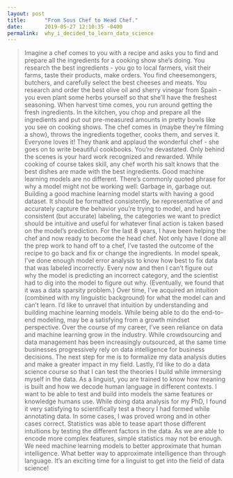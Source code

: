 ```yaml
---
layout: post
title:      "From Sous Chef to Head Chef."
date:       2019-05-27 12:10:35 -0400
permalink:  why_i_decided_to_learn_data_science
---
```


> Imagine a chef comes to you with a recipe and asks you to find and prepare all the ingredients for a cooking show she’s doing. You research the best ingredients - you go to local farmers, visit their farms, taste their products, make orders. You find cheesemongers, butchers, and carefully select the best cheeses and meats. You research and order the best olive oil and sherry vinegar from Spain - you even plant some herbs yourself so that she’ll have the freshest seasoning. When harvest time comes, you run around getting the fresh ingredients. In the kitchen, you chop and prepare all the ingredients and put out pre-measured amounts in pretty bowls like you see on cooking shows. The chef comes in (maybe they’re filming a show), throws the ingredients together, cooks them, and serves it. Everyone loves it! They thank and applaud the wonderful chef - she goes on to write beautiful cookbooks. You’re devastated. Only behind the scenes is your hard work recognized and rewarded.
> While cooking of course takes skill, any chef worth his salt knows that the best dishes are made with the best ingredients. Good machine learning models are no different. There’s commonly quoted phrase for why  a model might not be working well:  Garbage in, garbage out.  Building a good machine learning model starts with having a good dataset. It should be formatted consistently, be representative of and accurately capture the behavior you’re trying to model, and have consistent (but accurate) labeling, the categories we want to predict should be intuitive and useful for whatever final action is taken based on the model’s prediction. For the last 8 years, I have been helping the chef and now ready to become the head chef. 
> Not only have I done all the prep work to hand off to a chef, I’ve tasted the outcome of the recipe to go back and fix or change the ingredients. In model speak, I’ve done enough model error analysis to know how best to fix data that was labeled incorrectly. Every now and then I can’t figure out why the model is predicting an incorrect category, and the scientist had to dig into the model to figure out why. (Eventually, we found that it was a data sparsity problem.)  Over time, I’ve acquired an intuition (combined with my linguistic background) for what the model can and can’t learn. I’d like to unravel that intuition by understanding and building machine learning models. 
> While being able to do the end-to-end modeling, may be a satisfying from a growth mindset perspective.  Over the course of my career, I’ve seen reliance on data and machine learning grow in the industry. While crowdsourcing and data management has been increasingly outsourced, at the same time businesses progressively rely on data intelligence for business decisions. The next step for me is to formalize my data analysis duties and make a greater impact in my field.
> Lastly, I’d like to do a data science course so that I can test the theories I build while immersing myself in the data.  As a linguist, you are trained to know how meaning is built and how we decode human language in different contexts. I want to be able to test and build into models the same features or knowledge humans use. While doing data analysis for my PhD, I found it very satisfying to scientifically test a theory I had formed while annotating data. In some cases, I was proved wrong and in other cases correct. Statistics was able to tease apart those different intuitions by testing the different factors in the data. As we are able to encode more complex features, simple statistics may not be enough.  We need machine learning models to better approximate that human intelligence. What better way to approximate intelligence than through language. It’s an exciting time for a linguist to get into the field of data science! 

